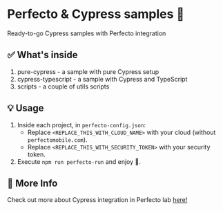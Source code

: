 # Perfecto & Cypress samples :tada:
Ready-to-go Cypress samples with Perfecto integration

## :white_check_mark: What's inside
1. pure-cypress - a sample with pure Cypress setup
2. cypress-typescript - a sample with Cypress and TypeScript
3. scripts - a couple of utils scripts

## :bulb: Usage
1. Inside each project, in `perfecto-config.json`:
    * Replace `<REPLACE_THIS_WITH_CLOUD_NAME>` with your cloud (without `perfectomobile.com`).
    * Replace `<REPLACE_THIS_WITH_SECURITY_TOKEN>` with your security token.
2. Execute `npm run perfecto-run` and enjoy :beers:.

## :bookmark_tabs: More Info
Check out more about Cypress integration in Perfecto lab [here!](https://developers.perfectomobile.com/display/PD/Cypress)